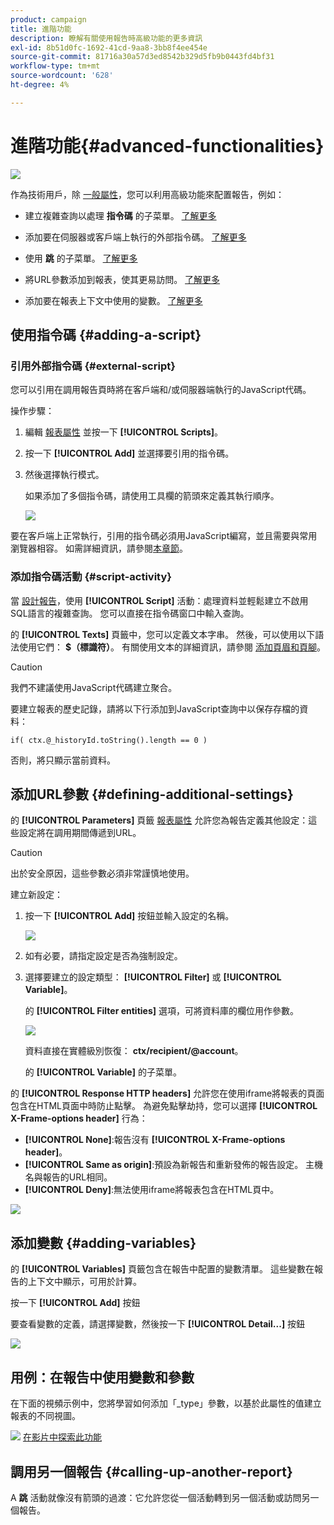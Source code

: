 ```yaml
---
product: campaign
title: 進階功能
description: 瞭解有關使用報告時高級功能的更多資訊
exl-id: 8b51d0fc-1692-41cd-9aa8-3bb8f4ee454e
source-git-commit: 81716a30a57d3ed8542b329d5fb9b0443fd4bf31
workflow-type: tm+mt
source-wordcount: '628'
ht-degree: 4%

---
```


# 進階功能{#advanced-functionalities}

![](../../assets/common.svg)

作為技術用戶，除 [一般屬性](../../reporting/using/properties-of-the-report.md)，您可以利用高級功能來配置報告，例如：

* 建立複雜查詢以處理 **指令碼** 的子菜單。 [了解更多](#script-activity)

* 添加要在伺服器或客戶端上執行的外部指令碼。 [了解更多](#external-script)

* 使用 **跳** 的子菜單。 [了解更多](#calling-up-another-report)

* 將URL參數添加到報表，使其更易訪問。 [了解更多](#calling-up-another-report)

* 添加要在報表上下文中使用的變數。 [了解更多](#adding-variables)

## 使用指令碼 {#adding-a-script}

### 引用外部指令碼 {#external-script}

您可以引用在調用報告頁時將在客戶端和/或伺服器端執行的JavaScript代碼。

操作步驟：

1. 編輯 [報表屬性](../../reporting/using/properties-of-the-report.md) 並按一下 **[!UICONTROL Scripts]**。
1. 按一下 **[!UICONTROL Add]** 並選擇要引用的指令碼。
1. 然後選擇執行模式。

   如果添加了多個指令碼，請使用工具欄的箭頭來定義其執行順序。

   ![](assets/reporting_custom_js.png)

要在客戶端上正常執行，引用的指令碼必須用JavaScript編寫，並且需要與常用瀏覽器相容。 如需詳細資訊，請參閱[本章節](../../web/using/web-forms-answers.md)。

### 添加指令碼活動 {#script-activity}

當 [設計報告](../../reporting/using/creating-a-new-report.md#modelizing-the-chart)，使用 **[!UICONTROL Script]** 活動：處理資料並輕鬆建立不啟用SQL語言的複雜查詢。 您可以直接在指令碼窗口中輸入查詢。

的 **[!UICONTROL Texts]** 頁籤中，您可以定義文本字串。 然後，可以使用以下語法使用它們： **$（標識符）**。 有關使用文本的詳細資訊，請參閱 [添加頁眉和頁腳](../../reporting/using/element-layout.md#adding-a-header-and-a-footer)。

>[!CAUTION]
>
>我們不建議使用JavaScript代碼建立聚合。

要建立報表的歷史記錄，請將以下行添加到JavaScript查詢中以保存存檔的資料：

```
if( ctx.@_historyId.toString().length == 0 )
```

否則，將只顯示當前資料。

## 添加URL參數 {#defining-additional-settings}

的 **[!UICONTROL Parameters]** 頁籤 [報表屬性](../../reporting/using/properties-of-the-report.md) 允許您為報告定義其他設定：這些設定將在調用期間傳遞到URL。

>[!CAUTION]
>
>出於安全原因，這些參數必須非常謹慎地使用。

建立新設定：

1. 按一下 **[!UICONTROL Add]** 按鈕並輸入設定的名稱。

   ![](assets/s_ncs_advuser_report_properties_09a.png)

1. 如有必要，請指定設定是否為強制設定。

1. 選擇要建立的設定類型： **[!UICONTROL Filter]** 或 **[!UICONTROL Variable]**。

   的 **[!UICONTROL Filter entities]** 選項，可將資料庫的欄位用作參數。

   ![](assets/s_ncs_advuser_report_properties_09b.png)

   資料直接在實體級別恢復： **ctx/recipient/@account**。

   的 **[!UICONTROL Variable]** 的子菜單。

的 **[!UICONTROL Response HTTP headers]** 允許您在使用iframe將報表的頁面包含在HTML頁面中時防止點擊。 為避免點擊劫持，您可以選擇 **[!UICONTROL X-Frame-options header]** 行為：

* **[!UICONTROL None]**:報告沒有 **[!UICONTROL X-Frame-options header]**。
* **[!UICONTROL Same as origin]**:預設為新報告和重新發佈的報告設定。 主機名與報告的URL相同。
* **[!UICONTROL Deny]**:無法使用iframe將報表包含在HTML頁中。

![](assets/s_ncs_advuser_report_properties_09c.png)

## 添加變數 {#adding-variables}

的 **[!UICONTROL Variables]** 頁籤包含在報告中配置的變數清單。 這些變數在報告的上下文中顯示，可用於計算。

按一下 **[!UICONTROL Add]** 按鈕

要查看變數的定義，請選擇變數，然後按一下 **[!UICONTROL Detail...]** 按鈕

![](assets/s_ncs_advuser_report_properties_10.png)

## 用例：在報告中使用變數和參數

在下面的視頻示例中，您將學習如何添加「_type」參數，以基於此屬性的值建立報表的不同視圖。

![](assets/do-not-localize/how-to-video.png) [在影片中探索此功能](https://helpx.adobe.com/campaign/classic/how-to/add-url-parameter-in-acv6.html?playlist=/ccx/v1/collection/product/campaign/classic/segment/business-practitioners/explevel/intermediate/applaunch/how-to-4/collection.ccx.js&amp;ref=helpx.adobe.com)


## 調用另一個報告 {#calling-up-another-report}

A **跳** 活動就像沒有箭頭的過渡：它允許您從一個活動轉到另一個活動或訪問另一個報告。
